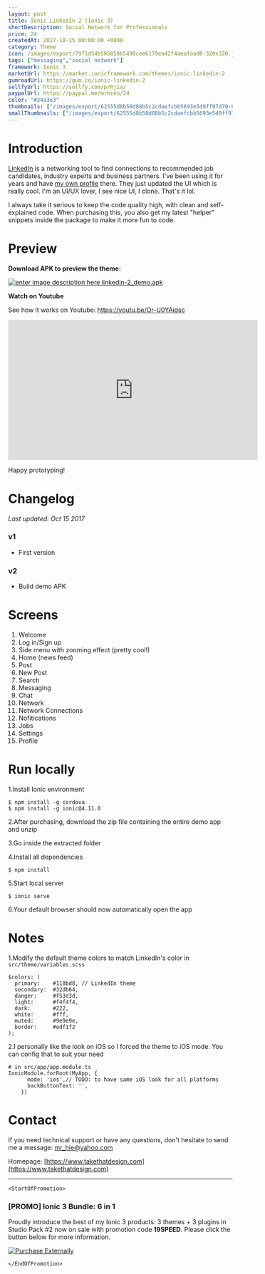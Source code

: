 ```yaml
---
layout: post
title: Ionic LinkedIn 2 (Ionic 3)
shortDescription: Social Network for Professionals 
price: 24
createdAt: 2017-10-15 00:00:00 +0800
category: Theme
icon: /images/export/7971d54b505858b5490cee6179ea42f4aeafaad0-320x320.jpg
tags: ["messaging","social network"]
framework: Ionic 3
marketUrl: https://market.ionicframework.com/themes/ionic-linkedin-2
gumroadUrl: https://gum.co/ionic-linkedin-2
sellfyUrl: https://sellfy.com/p/Rjia/
paypalUrl: https://paypal.me/mrhieu/24
color: "#24a3e3"
thumbnails: ["/images/export/62555d8b50d88b5c2cdaefcbb5693e5d9ff97d70-665x1182.jpg","/images/export/66d7a2c618829f89efe4c0d16d2d2ebc3d889fcd-665x1182.jpg","/images/export/5bdf3ceeeaf01c3cdcde5ec2aae499e2dd69b393-665x1182.jpg","/images/export/575bb95bd2cffc3cbd32804f422d5edfac482eab-665x1182.jpg","/images/export/a013cac5579046c7640ed349e9d752b14c020f4b-665x1182.jpg"]
smallThumbnails: ["/images/export/62555d8b50d88b5c2cdaefcbb5693e5d9ff97d70-665x1182.jpg","/images/export/66d7a2c618829f89efe4c0d16d2d2ebc3d889fcd-665x1182.jpg","/images/export/5bdf3ceeeaf01c3cdcde5ec2aae499e2dd69b393-665x1182.jpg"]
---
```


# Introduction

[LinkedIn](https://www.linkedin.com/) is a networking tool to find connections to recommended job candidates, industry experts and business partners. I've been using it for years and have [my own profile](https://linkedin.com/in/hieupv) there. They just updated the UI which is really cool. I'm an UI/UX lover, I see nice UI, I clone. That's it lol.

I always take it serious to keep the code quality high, with clean and self-explained code. When purchasing this, you also get my latest "helper" snippets inside the package to make it more fun to code.


# Preview



**Download APK to preview the theme:** 

[![enter image description here](https://lh3.googleusercontent.com/MIkXV-iIhrxPG5tZn8QTglczrISwLwebr8QmCKcJFN6NL0eNLf5GqWltrefAZwzAwh2r4RPk=w96-h96-e365)
linkedin-2_demo.apk](http://bit.ly/2AsfK70)


**Watch on Youtube**

See how it works on Youtube: https://youtu.be/Or-U0YAiqsc

<iframe width="560" height="315" src="https://www.youtube.com/embed/Or-U0YAiqsc" frameborder="0" allow="accelerometer; autoplay; encrypted-media; gyroscope; picture-in-picture" allowfullscreen></iframe>


Happy prototyping!


# Changelog

*Last updated: Oct 15 2017*

### v1

* First version

### v2

* Build demo APK


# Screens

1. Welcome
2. Log in/Sign up
3. Side menu with zooming effect (pretty cool!)
4. Home (news feed)
5. Post
6. New Post
7. Search
8. Messaging
9. Chat
10. Network
11. Network Connections 
12. Nofitications
13. Jobs
14. Settings
15. Profile

# Run locally
1.Install Ionic environment

```
$ npm install -g cordova
$ npm install -g ionic@4.11.0
```

2.After purchasing, download the zip file containing the entire demo app and unzip

3.Go inside the extracted folder

4.Install all dependencies

```
$ npm install
```

5.Start local server
```
$ ionic serve
```

6.Your default browser should now automatically open the app


# Notes

1.Modify the default theme colors to match LinkedIn's color in `src/theme/variables.scss`
```
$colors: (
  primary:    #118bd8, // LinkedIn theme
  secondary:  #32db64,
  danger:     #f53d3d,
  light:      #f4f4f4,
  dark:       #222,
  white:      #fff,
  muted:      #9e9e9e,
  border:     #edf1f2
);
```
2.I personally like the look on iOS so I forced the theme to iOS mode. You can config that to suit your need

```
# in src/app/app.module.ts
IonicModule.forRoot(MyApp, {
      mode: 'ios',// TODO: to have same iOS look for all platforms
      backButtonText: '',
    })
```


# Contact
If you need technical support or have any questions, don't hesitate to send me a message: [mr_hie@yahoo.com](mailto:mr_hie@yahoo.com)

Homepage: [https://www.takethatdesign.com](https://www.takethatdesign.com)


------------------

`<StartOfPromotion>`
### [PROMO] Ionic 3 Bundle: 6 in 1
Proudly introduce the best of my Ionic 3 products: 3 themes + 3 plugins in Studio Pack #2  now on sale with promotion code **19SPEED**. Please click the button below for more information.

[![Purchase Externally](http://bit.ly/2E4p4z3)](https://gum.co/ionic3-ui-bundle)

`</EndOfPromotion>`